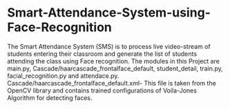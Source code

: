 # Smart-Attendance-System-using-Face-Recognition
The Smart Attendance System (SMS) is to process live video-stream of students entering their classroom and generate the list of students attending the class using Face recognition.
The modules in this Project are main.py, Cascade/haarcascade_frontalface_default, student_detail, train.py, facial_recognition.py and attendace.py.
Cascade/haarcascade_frontalface_default.xml- This file is taken from the OpenCV library and contains trained configurations of Voila-Jones Algorithm for detecting faces.
